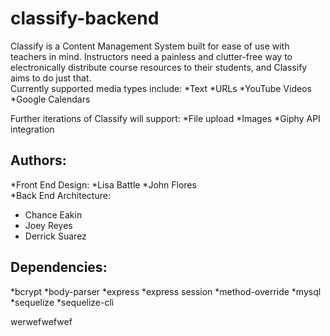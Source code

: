 # classify-backend
Classify is a Content Management System built for ease of use with teachers in mind. Instructors need a painless and clutter-free way to electronically distribute course resources to their students, and Classify aims to do just that.
<br>
Currently supported media types include:
*Text
*URLs
*YouTube Videos
*Google Calendars

Further iterations of Classify will support:
*File upload
*Images
*Giphy API integration

## Authors:
*Front End Design:
  *Lisa Battle
  *John Flores
<br>
*Back End Architecture:
  * Chance Eakin
  * Joey Reyes
  * Derrick Suarez

## Dependencies:
*bcrypt
*body-parser
*express
*express session
*method-override
*mysql
*sequelize
*sequelize-cli

werwefwefwef